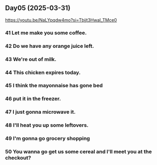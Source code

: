 ## Day05 (2025-03-31)
https://youtu.be/NaLYpqdw4mo?si=Tbjjt3Hwal_TMce0

### 41 Let me make you some coffee.

### 42 Do we have any orange juice left.

### 43 We're out of milk.

### 44 This chicken expires today. 

### 45 I think the mayonnaise has gone bed

### 46 put it in the freezer. 

### 47 I just gonna microwave it. 

### 48 I'll heat you up some leftovers.

### 49 I'm gonna go grocery shopping

### 50 You wanna go get us some cereal and I'll meet you at the checkout?
